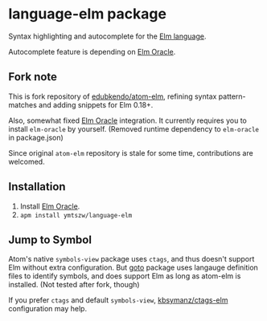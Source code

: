 # language-elm package

Syntax highlighting and autocomplete for the [Elm language](http://elm-lang.org/).

Autocomplete feature is depending on [Elm Oracle](https://github.com/ElmCast/elm-oracle).

## Fork note

This is fork repository of [edubkendo/atom-elm](https://github.com/edubkendo/atom-elm), refining syntax pattern-matches and adding snippets for Elm 0.18+.

Also, somewhat fixed [Elm Oracle](https://github.com/ElmCast/elm-oracle) integration.
It currently requires you to install `elm-oracle` by yourself. (Removed runtime dependency to `elm-oracle` in package.json)

Since original `atom-elm` repository is stale for some time, contributions are welcomed.

## Installation

1. Install [Elm Oracle](https://github.com/ElmCast/elm-oracle).
2. `apm install ymtszw/language-elm`

## Jump to Symbol

Atom's native `symbols-view` package uses `ctags`, and thus doesn't support Elm without extra configuration.
But [goto](https://atom.io/packages/goto) package uses langauge definition files to identify symbols, and does support Elm as long as atom-elm is installed.
(Not tested after fork, though)

If you prefer `ctags` and default `symbols-view`, [kbsymanz/ctags-elm](https://github.com/kbsymanz/ctags-elm) configuration may help.
